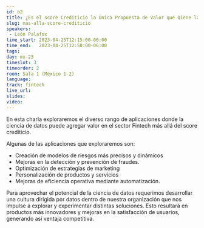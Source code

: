 ```yaml
---
id: b2
title: ¿Es el score Crediticio la Única Propuesta de Valor que Qiene la Ciencia de Datos?
slug: mas-alla-score-crediticio
speakers:
 - León Palafox
time_start: 2023-04-25T12:15:00-06:00
time_end:   2023-04-25T12:50:00-06:00 
tags:
day: mx-23
timeslot: 3
timeorder: 2
room: Sala 1 (México 1-2)
language: 
track: fintech
live_url: 
slides: 
video: 
---
```


En esta charla exploraremos el diverso rango de aplicaciones donde la ciencia de datos puede agregar valor en el sector Fintech más allá del score crediticio. 

Algunas de las aplicaciones que exploraremos son: 
* Creación de modelos de riesgos más precisos y dinámicos
* Mejoras en la detección y prevención de fraudes. 
* Optimización de estrategias de marketing
* Personalización de productos y servicios
* Mejoras de eficiencia operativa mediante automatización.

Para aprovechar el potencial de la ciencia de datos requerimos desarrollar una cultura dirigida por datos dentro de nuestra organización que nos impulse a explorar y experimentar distintas soluciones. Esto resultará en productos más innovadores y mejoras en la satisfacción de usuarios, generando así ventaja competitiva.
